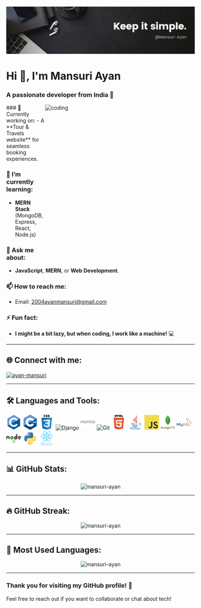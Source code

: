 ![logo](https://github.com/Mansuri-Ayan/Mansuri-Ayan/blob/main/Black%20Minimal%20Motivation%20Quote%20LinkedIn%20Banner.jpg)

# Hi 👋, I'm Mansuri Ayan
### A passionate developer from India 🚀

<img align="right" alt="coding" width="400" height='400' src="https://media2.giphy.com/media/Ll22OhMLAlVDb8UQWe/giphy.gif">
<!-- <p align="left"> <img src="https://komarev.com/ghpvc/?username=Mansuri-Ayan&label=Profile%20views&color=0e75b6&style=flat" alt="Mansuri-Ayan" /> </p>-->
### 🔭 Currently working on:
- A **Tour & Travels website** for seamless booking experiences.

### 🌱 I’m currently learning:
- **MERN Stack** (MongoDB, Express, React, Node.js)

### 💬 Ask me about:
- **JavaScript**, **MERN**, or **Web Development**.

### 📫 How to reach me:
- Email: [2004ayanmansuri@gmail.com](mailto:2004ayanmansuri@gmail.com)

### ⚡ Fun fact:
- **I might be a bit lazy, but when coding, I work like a machine!** 💻

---

  




## 🌐 Connect with me:
<p align="left">
    <a href="https://linkedin.com/in/ayan-mansuri" target="blank">
        <img align="center" src="https://raw.githubusercontent.com/rahuldkjain/github-profile-readme-generator/master/src/images/icons/Social/linked-in-alt.svg" alt="ayan-mansuri" height="30" width="40" />
    </a>
</p>

---

## 🛠️ Languages and Tools:

<div align="left">
    <img src="https://raw.githubusercontent.com/devicons/devicon/master/icons/c/c-original.svg" alt="C" width="40" height="40" />
    <img src="https://raw.githubusercontent.com/devicons/devicon/master/icons/cplusplus/cplusplus-original.svg" alt="C++" width="40" height="40" />
    <img src="https://raw.githubusercontent.com/devicons/devicon/master/icons/css3/css3-original-wordmark.svg" alt="CSS3" width="40" height="40" />
    <img src="https://cdn.worldvectorlogo.com/logos/django.svg" alt="Django" width="40" height="40" />
    <img src="https://raw.githubusercontent.com/devicons/devicon/master/icons/express/express-original-wordmark.svg" alt="Express.js" width="40" height="40" />
    <img src="https://www.vectorlogo.zone/logos/git-scm/git-scm-icon.svg" alt="Git" width="40" height="40" />
    <img src="https://raw.githubusercontent.com/devicons/devicon/master/icons/html5/html5-original-wordmark.svg" alt="HTML5" width="40" height="40" />
    <img src="https://raw.githubusercontent.com/devicons/devicon/master/icons/java/java-original.svg" alt="Java" width="40" height="40" />
    <img src="https://raw.githubusercontent.com/devicons/devicon/master/icons/javascript/javascript-original.svg" alt="JavaScript" width="40" height="40" />
    <img src="https://raw.githubusercontent.com/devicons/devicon/master/icons/mongodb/mongodb-original-wordmark.svg" alt="MongoDB" width="40" height="40" />
    <img src="https://raw.githubusercontent.com/devicons/devicon/master/icons/mysql/mysql-original-wordmark.svg" alt="MySQL" width="40" height="40" />
    <img src="https://raw.githubusercontent.com/devicons/devicon/master/icons/nodejs/nodejs-original-wordmark.svg" alt="Node.js" width="40" height="40" />
    <img src="https://raw.githubusercontent.com/devicons/devicon/master/icons/python/python-original.svg" alt="Python" width="40" height="40" />
    <img src="https://raw.githubusercontent.com/devicons/devicon/master/icons/react/react-original-wordmark.svg" alt="React" width="40" height="40" />
</div>

<!--
## 🚀 Projects:

Here are a couple of my cool projects:

- **[Tour & Travels Website](https://github.com/Mansuri-Ayan/tour-travels-website)**  
  A responsive website to help users plan their travels effortlessly.

- **[Project 2](https://github.com/Mansuri-Ayan/project2)**  
  An interactive web app showcasing my MERN stack skills.
-->
  
---

## 📊 GitHub Stats:
<div align="center">
    <img src="https://github-readme-stats.vercel.app/api?username=mansuri-ayan&show_icons=true&locale=en" alt="mansuri-ayan" />
</div>

---

## 🔥 GitHub Streak:
<p align="center">
    <img src="https://github-readme-streak-stats.herokuapp.com/?user=mansuri-ayan&" alt="mansuri-ayan" />
</p>

---

## 💬 Most Used Languages:
<p align="center">
    <img src="https://github-readme-stats.vercel.app/api/top-langs?username=mansuri-ayan&show_icons=true&locale=en&layout=compact" alt="mansuri-ayan" />
</p>

---

### Thank you for visiting my GitHub profile! 🎉
Feel free to reach out if you want to collaborate or chat about tech!
